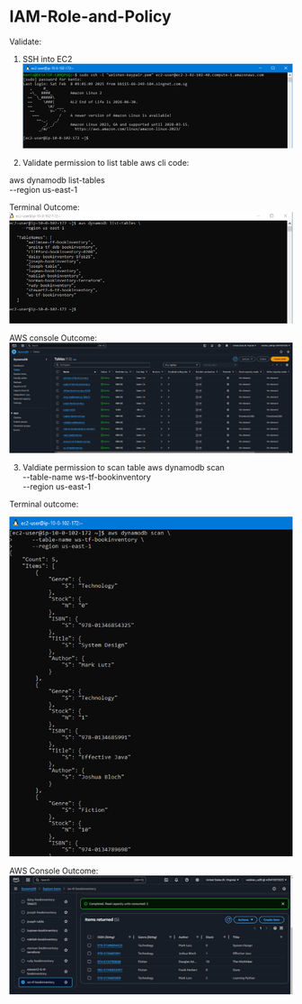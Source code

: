# IAM-Role-and-Policy

Validate:
1. SSH into EC2
![alt text](image.png)

2. Validate permission to list table
aws cli code:

aws dynamodb list-tables \
    --region us-east-1

Terminal Outcome:
![alt text](image-1.png)

AWS console Outcome:
![alt text](image-2.png)

3. Valdiate permission to scan table
aws dynamodb scan \
     --table-name ws-tf-bookinventory \
     --region us-east-1
     <!-- --exclusive-start-key "LastEvaluatedKeyHere" -->

Terminal outcome:

![alt text](image-3.png)

AWS Console Outcome:
![alt text](image-4.png)


